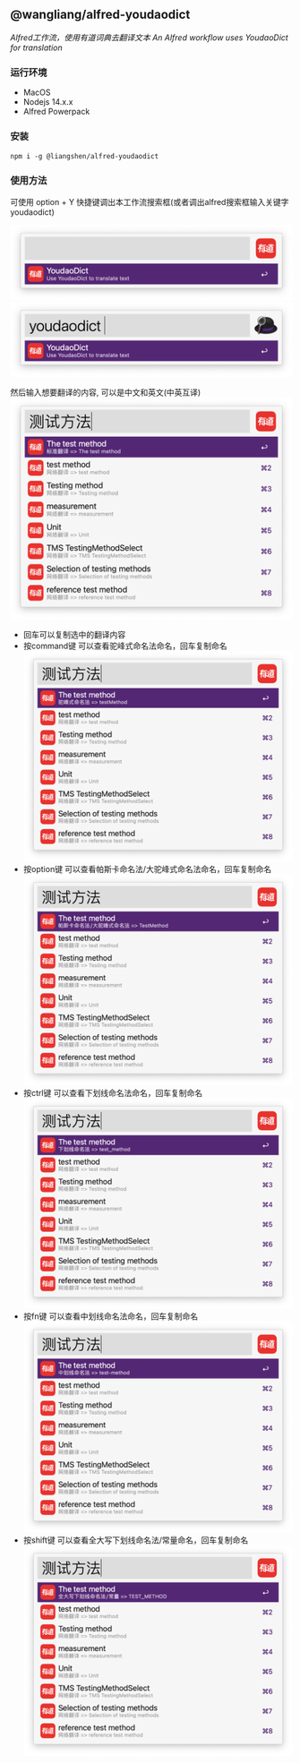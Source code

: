 ## @wangliang/alfred-youdaodict

*Alfred工作流，使用有道词典去翻译文本*
*An Alfred workflow uses YoudaoDict for translation*

### 运行环境

* MacOS
* Nodejs 14.x.x
* Alfred Powerpack

### 安装

```
npm i -g @liangshen/alfred-youdaodict
```

### 使用方法

可使用 option + Y 快捷键调出本工作流搜索框(或者调出alfred搜索框输入关键字 youdaodict)

![](./docs/youdaodict.png)
![](./docs/youdaodict2.png)

然后输入想要翻译的内容, 可以是中文和英文(中英互译) 
![](./docs/youdaodict3.png)

* 回车可以复制选中的翻译内容
* 按command键 可以查看驼峰式命名法命名，回车复制命名
  ![](./docs/youdaodict4.png)
* 按option键 可以查看帕斯卡命名法/大驼峰式命名法命名，回车复制命名
  ![](./docs/youdaodict5.png)
* 按ctrl键 可以查看下划线命名法命名，回车复制命名
  ![](./docs/youdaodict6.png)
* 按fn键 可以查看中划线命名法命名，回车复制命名
  ![](./docs/youdaodict7.png)
* 按shift键 可以查看全大写下划线命名法/常量命名，回车复制命名
  ![](./docs/youdaodict8.png)
